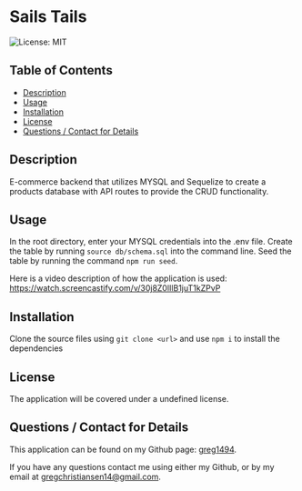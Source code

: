 # Sails Tails
  ![License: MIT](https://img.shields.io/badge/License-MIT-yellow.svg)

  ## Table of Contents
  * [Description](#description)
  * [Usage](#usage)
  * [Installation](#installation)
  * [License](#license)
  * [Questions / Contact for Details](#questions)

  <a name='description'></a>
  ## Description
  E-commerce backend that utilizes MYSQL and Sequelize to create a products database with API routes to provide the CRUD functionality.

  <a name='usefaq'></a>
  ## Usage
  In the root directory, enter your MYSQL credentials into the .env file. Create the table by running `source db/schema.sql` into the command line. Seed the table by running the 
  command `npm run seed`.
  
  Here is a video description of how the application is used: https://watch.screencastify.com/v/30j8Z0lIlB1juT1kZPvP

  <a name='install'></a>
  ## Installation
  Clone the source files using `git clone <url>` and use `npm i` to install the dependencies 


  <a name='license'></a>
  ## License
  The application will be covered under a undefined license.


  <a name='questions'></a>
  ## Questions / Contact for Details
  This application can be found on my Github page: [greg1494](https://github.com/greg1494).

  If you have any questions contact me using either my Github, or by my email at [gregchristiansen14@gmail.com](gregchristiansen14@gmail.com).

